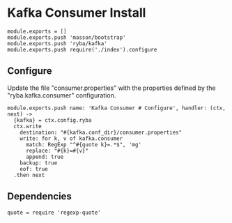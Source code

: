 
# Kafka Consumer Install

    module.exports = []
    module.exports.push 'masson/bootstrap'
    module.exports.push 'ryba/kafka'
    module.exports.push require('./index').configure

## Configure

Update the file "consumer.properties" with the properties defined by the
"ryba.kafka.consumer" configuration.

    module.exports.push name: 'Kafka Consumer # Configure', handler: (ctx, next) ->
      {kafka} = ctx.config.ryba
      ctx.write
        destination: "#{kafka.conf_dir}/consumer.properties"
        write: for k, v of kafka.consumer
          match: RegExp "^#{quote k}=.*$", 'mg'
          replace: "#{k}=#{v}"
          append: true
        backup: true
        eof: true
      .then next

## Dependencies

    quote = require 'regexp-quote'
